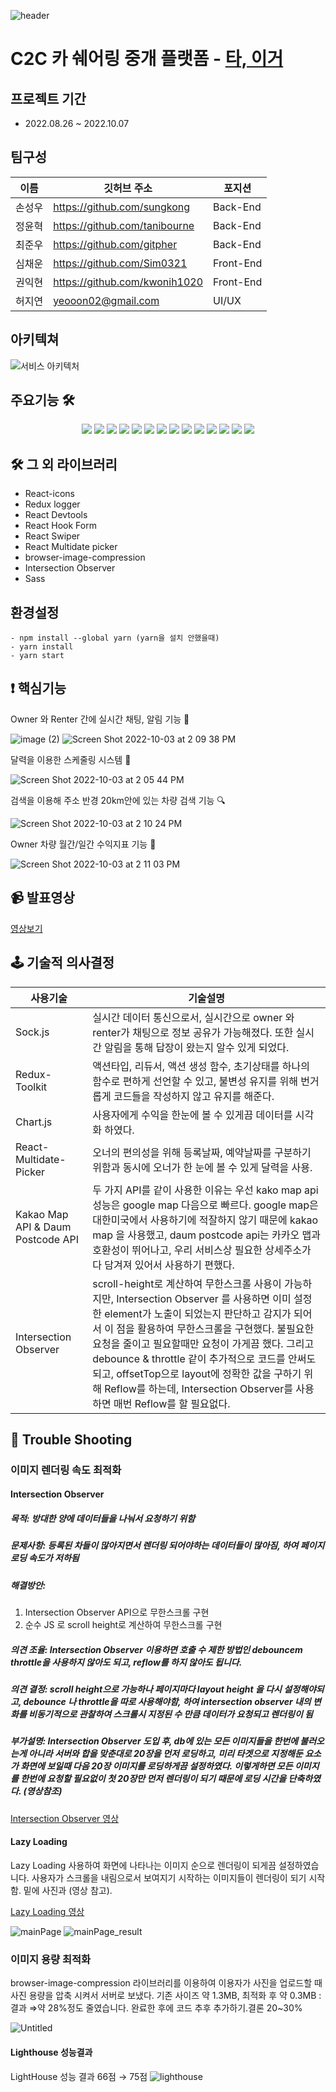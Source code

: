 ![header](https://capsule-render.vercel.app/api?type=waving&text=ta,iger&color=auto&height=200&align=center&animation=scaleIn)
<br>
# C2C 카 쉐어링 중개 플랫폼 - <a href="https://taiger.kr/">타, 이거</a>
## 프로젝트 기간
- 2022.08.26 ~ 2022.10.07
## 팀구성
이름 | 깃허브 주소 | 포지션 
--- | --- | --- 
손성우 | https://github.com/sungkong | Back-End
정윤혁 | https://github.com/tanibourne | Back-End 
최준우 | https://github.com/gitpher | Back-End 
심채운 | https://github.com/Sim0321 | Front-End
권익현  | https://github.com/kwonih1020 | Front-End
허지연 | yeooon02@gmail.com | UI/UX 

## 아키텍쳐
![서비스 아키텍처](https://user-images.githubusercontent.com/26310384/193829271-8159e1de-0727-4a9f-805b-5aac52cd7aee.png)

## 주요기능 🛠
<div align=center> 
<img src="https://img.shields.io/badge/React-F7DF1E?style=for-the-badge&logo=react&logoColor=#3776AB"/>
<img src="https://img.shields.io/badge/Styled_Components-000000?style=for-the-badge&logo=react&logoColor=#3776AB"/>
<img src="https://img.shields.io/badge/Redux/Toolkit-61DAFB?style=for-the-badge&logo=redux&logoColor=#CA4245"/>
<img src="https://img.shields.io/badge/ReactRouter-F7DF1E?style=for-the-badge&logo=redux&logoColor=#764ABC"/>
<img src="https://img.shields.io/badge/Axios-000000?style=for-the-badge&logo=axios&logoColor=#3776AB"/>
<img src="https://img.shields.io/badge/Javascript-red?style=for-the-badge&logo=javascript&logoColor=black"/>
<img src="https://img.shields.io/badge/HTML5-008000?style=for-the-badge&logo=HTML5&logoColor=#E34F26"/>
<img src="https://img.shields.io/badge/CSS3-blue?style=for-the-badge&logo=css3&logoColor=#1572B6"/>
<img src="https://img.shields.io/badge/Sock.js-black?style=for-the-badge&logo=socket.io&logoColor=#1572B6"/>
<img src="https://img.shields.io/badge/STOMP-61DAFB?style=for-the-badge&logo=stomp&logoColor=#CA4245"/>
<img src="https://img.shields.io/badge/Chart.js-F7DF1E?style=for-the-badge&logo=chart.js&logoColor=#4287f5"/>
<img src="https://img.shields.io/badge/AWS.S3-red?style=for-the-badge&logo=AWS&logoColor=#32a852"/>
<img src="https://img.shields.io/badge/AWS.CLOUDFRONT-000000?style=for-the-badge&logo=CLOUDFRONT&logoColor=#3776AB"/>
<img src="https://img.shields.io/badge/Kakao.Map-blue?style=for-the-badge&logo=kakao&logoColor=#1572B6"/>
</div>

## 🛠 그 외 라이브러리
- React-icons
- Redux logger
- React Devtools
- React Hook Form
- React Swiper
- React Multidate picker
- browser-image-compression
- Intersection Observer
- Sass

## 환경설정
```
- npm install --global yarn (yarn을 설치 안했을때)
- yarn install
- yarn start
```

## ❗ 핵심기능
Owner 와 Renter 간에 실시간 채팅, 알림 기능 💬 

![image (2)](https://user-images.githubusercontent.com/26310384/194004846-fc563aad-a55f-49d7-8856-5d5eec3fdf9b.png)
![Screen Shot 2022-10-03 at 2 09 38 PM](https://user-images.githubusercontent.com/26310384/194004884-f2171570-dd8b-4ca0-962c-1aea7715ed43.png)
<br>

달력을 이용한 스케줄링 시스템 📅 

![Screen Shot 2022-10-03 at 2 05 44 PM](https://user-images.githubusercontent.com/26310384/194004935-60276e6d-e7db-42f7-a933-2d6d18fb4fae.png)
<br>

검색을 이용해 주소 반경 20km안에 있는 차량 검색 기능 🔍 

![Screen Shot 2022-10-03 at 2 10 24 PM](https://user-images.githubusercontent.com/26310384/194004986-39565ec6-3336-423e-9d6f-18b40a7af5a4.png)
<br>

Owner 차량 월간/일간 수익지표 기능 🧮 

![Screen Shot 2022-10-03 at 2 11 03 PM](https://user-images.githubusercontent.com/26310384/194005029-7278bcea-5dca-4206-b11b-faf3ca84cd19.png)

## 📹 발표영상
<a href="https://youtu.be/-FgCdGtO14g">영상보기</a>

## 🕹️ 기술적 의사결정
사용기술 | 기술설명 
--- | --- 
Sock.js | 실시간 데이터 통신으로서, 실시간으로 owner 와 renter가 채팅으로 정보 공유가 가능해졌다. 또한 실시간 알림을 통해 답장이 왔는지 알수 있게 되었다.
Redux-Toolkit | 액션타입, 리듀서, 액션 생성 함수, 초기상태를 하나의 함수로 편하게 선언할 수 있고, 불변성 유지를 위해 번거롭게 코드들을 작성하지 않고 유지를 해준다.
Chart.js | 사용자에게 수익을 한눈에 볼 수 있게끔 데이터를 시각화 하였다. 
React-Multidate-Picker | 오너의 편의성을 위해 등록날짜, 예약날짜를 구분하기 위함과 동시에 오너가 한 눈에 볼 수 있게 달력을 사용.
Kakao Map API &  Daum Postcode API | 두 가지 API를 같이 사용한 이유는 우선 kako map api 성능은 google map 다음으로 빠르다. google map은 대한미국에서 사용하기에 적잘하지 않기 때문에 kakao map 을 사용했고, daum postcode api는 카카오 맵과 호환성이 뛰어나고, 우리 서비스상 필요한 상세주소가 다 담겨져 있어서 사용하기 편했다.
Intersection Observer | scroll-height로 계산하여 무한스크롤 사용이 가능하지만, Intersection Observer 를 사용하면 이미 설정한 element가 노출이 되었는지 판단하고 감지가 되어서 이 점을 활용하여 무한스크롤을 구현했다. 불필요한 요청을 줄이고 필요할때만 요청이 가게끔 했다. 그리고 debounce & throttle 같이 추가적으로 코드를 안써도 되고, offsetTop으로 layout에 정확한 값을 구하기 위해 Reflow를 하는데, Intersection Observer를 사용하면 매번 Reflow를 할 필요없다.

## 🔎 Trouble Shooting

### 이미지 렌더링 속도 최적화

#### Intersection Observer
##### 목적: 방대한 양에 데이터들을 나눠서 요청하기 위함
##### 문제사항: 등록된 차들이 많아지면서 렌더링 되어야하는 데이터들이 많아짐, 하여 페이지 로딩 속도가 저하됨
##### 해결방안:
1) Intersection Observer API으로 무한스크롤 구현
2) 순수 JS 로 scroll height로 계산하여 무한스크롤 구현
##### 의견 조율: Intersection Observer 이용하면 호출 수 제한 방법인 debouncem throttle을 사용하지 않아도 되고, reflow를 하지 않아도 됩니다.
##### 의견 결정: scroll height으로 가능하나 페이지마다 layout height 을 다시 설정해야되고, debounce 나 throttle을 따로 사용해야함, 하여 intersection observer 내의 변화를 비동기적으로 관찰하여 스크롤시 지정된 수 만큼 데이터가 요청되고 렌더링이 됨
##### 부가설명: Intersection Observer 도입 후, db에 있는 모든 이미지들을 한번에 불러오는게 아니라 서버와 합을 맞춘대로 20장을 먼저 로딩하고, 미리 타겟으로 지정해둔 요소가 화면에 보일때 다음 20장 이미지를 로딩하게끔 설정하였다. 이렇게하면 모든 이미지를 한번에 요청할 필요없이 첫 20장만 먼저 렌더링이 되기 때문에 로딩 시간을 단축하였다. (영상참조)
<a href="https://youtu.be/qP9jnuBVW4w">Intersection Observer 영상</a>

#### Lazy Loading 

Lazy Loading 사용하여 화면에 나타나는 이미지 순으로 렌더링이 되게끔 설정하였습니다. 사용자가 스크롤을 내림으로서 보여지기 시작하는 이미지들이 렌더링이 되기 시작함. 밑에 사진과 (영상 참고).

<a href="https://youtu.be/o-cI2RKYUJ0">Lazy Loading 영상</a>

![mainPage](https://user-images.githubusercontent.com/26310384/193827274-742ab5e0-32cf-4d0c-a4d0-a6bf2c8e1ba3.png)
![mainPage_result](https://user-images.githubusercontent.com/26310384/193827300-f6642040-9bb0-41ee-9368-e98ee41dc289.png)

### 이미지 용량 최적화

browser-image-compression 라이브러리를 이용하여 이용자가 사진을 업로드할 때 사진 용량을 압축 시켜서 서버로 보냈다. 기존 사이즈 약 1.3MB, 최적화 후 약 0.3MB : 결과 ⇒약 28%정도 줄였습니다. 완료한 후에 코드 추후 추가하기.결론 20~30%

![Untitled](https://user-images.githubusercontent.com/26310384/194003279-1a1492a6-00d0-49b7-b7ea-2a4f044bd5da.png)

#### Lighthouse 성능결과
LightHouse 성능 결과 66점 → 75점
![lighthouse](https://user-images.githubusercontent.com/26310384/193827536-b1ee5061-4999-4e45-a77b-f691c58e7c1e.png)
